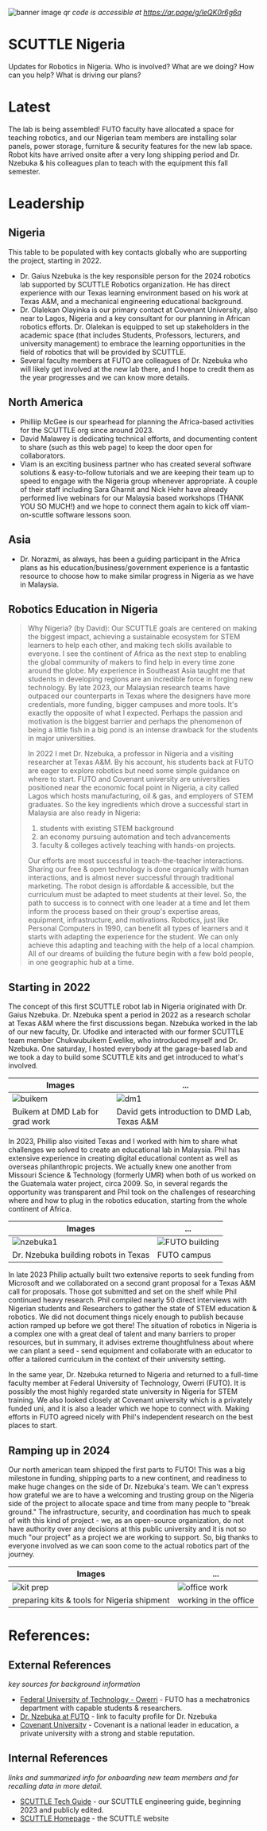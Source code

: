 ![banner image](img/img_sctl_nigeria_banner.jpg ':class=banner-image')
_qr code is accessible at https://qr.page/g/leQK0r6g6q_

# SCUTTLE Nigeria
Updates for Robotics in Nigeria.  Who is involved? What are we doing?  How can you help?  What is driving our plans?

# Latest

The lab is being assembled!  FUTO faculty have allocated a space for teaching robotics, and our Nigerian team members are installing solar panels, power storage, furniture & security features for the new lab space.  Robot kits have arrived onsite after a very long shipping period and Dr. Nzebuka & his colleagues plan to teach with the equipment this fall semester. 

# Leadership

## Nigeria

This table to be populated with key contacts globally who are supporting the project, starting in 2022.

* Dr. Gaius Nzebuka is the key responsible person for the 2024 robotics lab supported by SCUTTLE Robotics organization.  He has direct experience with our Texas learning environment based on his work at Texas A&M, and a mechanical engineering educational background. 
* Dr. Olalekan Olayinka is our primary contact at Covenant University, also near to Lagos, Nigeria and a key consultant for our planning in African robotics efforts.  Dr. Olalekan is equipped to set up stakeholders in the academic space (that includes Students, Professors, lecturers, and university management) to embrace the learning opportunities in the field of robotics that will be provided by SCUTTLE.
* Several faculty members at FUTO are colleagues of Dr. Nzebuka who will likely get involved at the new lab there, and I hope to credit them as the year progresses and we can know more details.

## North America

* Philliip McGee is our spearhead for planning the Africa-based activities for the SCUTTLE org since around 2023.
* David Malawey is dedicating technical efforts, and documenting content to share (such as this web page) to keep the door open for collaborators.
* Viam is an exciting business partner who has created several software solutions & easy-to-follow tutorials and we are keeping their team up to speed to engage with the Nigeria group whenever appropriate.  A couple of their staff including Sara Gharnit and Nick Hehr have already performed live webinars for our Malaysia based workshops (THANK YOU SO MUCH!) and we hope to connect them again to kick off viam-on-scuttle software lessons soon.

## Asia
* Dr. Norazmi, as always, has been a guiding participant in the Africa plans as his education/business/government experience is a fantastic resource to choose how to make similar progress in Nigeria as we have in Malaysia.


## Robotics Education in Nigeria

> Why Nigeria? (by David): Our SCUTTLE goals are centered on making the biggest impact, achieving a sustainable ecosystem for STEM learners to help each other, and making tech skills available to everyone.  I see the continent of Africa as the next step to enabling the global community of makers to find help in every time zone around the globe.  My experience in Southeast Asia taught me that students in developing regions are an incredible force in forging new technology.  By late 2023, our Malaysian research teams have outpaced our counterparts in Texas where the designers have more credentials, more funding, bigger campuses and more tools. It's exactly the opposite of what I expected. Perhaps the passion and motivation is the biggest barrier and perhaps the phenomenon of being a little fish in a big pond is an intense drawback for the students in major universities.
>
> In 2022 I met Dr. Nzebuka, a professor in Nigeria and a visiting researcher at Texas A&M.  By his account, his students back at FUTO are eager to explore robotics but need some simple guidance on where to start. FUTO and Covenant university are universities positioned near the economic focal point in Nigeria, a city called Lagos which hosts manufacturing, oil & gas, and employers of STEM graduates.  So the key ingredients which drove a successful start in Malaysia are also ready in Nigeria:
> 1) students with existing STEM background
> 2) an economy pursuing automation and tech advancements
> 3) faculty & colleges actively teaching with hands-on projects.
>
> Our efforts are most successful in teach-the-teacher interactions. Sharing our free & open technology is done organically with human interactions, and is almost never successful through traditional marketing. The robot design is affordable & accessible, but the curriculum must be adapted to meet students at their level.  So, the path to success is to connect with one leader at a time and let them inform the process based on their group's expertise areas, equipment, infrastructure, and motivations. Robotics, just like Personal Computers in 1990, can benefit all types of learners and it starts with adapting the experience for the student.  We can only achieve this adapting and teaching with the help of a local champion.  All of our dreams of building the future begin with a few bold people, in one geographic hub at a time.

## Starting in 2022

The concept of this first SCUTTLE robot lab in Nigeria originated with Dr. Gaius Nzebuka.  Dr. Nzebuka spent a period in 2022 as a research scholar at Texas A&M where the first discussions began.  Nzebuka worked in the lab of our new faculty, Dr. Ufodike and interacted with our former SCUTTLE team member Chukwubuikem Ewelike, who introduced myself and Dr. Nzebuka.  One saturday, I hosted everybody at the garage-based lab and we took a day to build some SCUTTLE kits and get introduced to what's involved.

| Images | ... |
| ---------- | ------------------- | 
| ![buikem](img/img_buikem_2022.05.jpg) | ![dm1](img/img_david_ufodikeLab_2022.jpg) |
| Buikem at DMD Lab for grad work     | David gets introduction to DMD Lab, Texas A&M  |

In 2023, Phillip also visited Texas and I worked with him to share what challenges we solved to create an educational lab in Malaysia.  Phil has extensive experience in creating digital educational content as well as overseas philanthropic projects.  We actually knew one another from Missouri Science & Technology (formerly UMR) when both of us worked on the Guatemala water project, circa 2009.  So, in several regards the opportunity was transparent and Phil took on the challenges of researching where and how to plug in the robotics education, starting from the whole continent of Africa. 

| Images | ... |
| ---------- | ------------------- | 
| ![nzebuka1](img/img_nzebuka_2021.jpg) | ![FUTO building](img/img_futo_entrance.jpg) |
| Dr. Nzebuka building robots in Texas    | FUTO campus  |


In late 2023 Philip actually built two extensive reports to seek funding from Microsoft and we collaborated on a second grant proposal for a Texas A&M call for proposals. Those got submitted and set on the shelf while Phil continued heavy research.  Phil compiled nearly 50 direct interviews with Nigerian students and Researchers to gather the state of STEM education & robotics.  We did not document things nicely enough to publish because action ramped up before we got there! The situation of robotics in Nigeria is a complex one with a great deal of talent and many barriers to proper resources, but in summary, it advises extreme thoughtfulness about where we can plant a seed - send equipment and collaborate with an educator to offer a tailored curriculum in the context of their university setting.

In the same year, Dr. Nzebuka returned to Nigeria and returned to a full-time faculty member at Federal University of Technology, Owerri (FUTO).  It is possibly the most highly regarded state university in Nigeria for STEM training.  We also looked closely at Covenant university which is a privately funded uni, and it is also a leader which we hope to connect with.  Making efforts in FUTO agreed nicely with Phil's independent research on the best places to start. 

## Ramping up in 2024

Our north american team shipped the first parts to FUTO!  This was a big milestone in funding, shipping parts to a new continent, and readiness to make huge changes on the side of Dr. Nzebuka's team.  We can't express how grateful we are to have a welcoming and trusting group on the Nigeria side of the project to allocate space and time from many people to "break ground."  The infrastructure, security, and coordination has much to speak of with this kind of project - we, as an open-source organization, do not have authority over any decisions at this public university and it is not so much "our project" as a project we are working to support.  So, big thanks to everyone involved as we can soon come to the actual robotics part of the journey.

| Images | ... |
| ---------- | ------------------- | 
| ![kit prep](img/img_kitBuilding.jpg) | ![office work](img/img_phil_david_office_2023.02.jpg) |
| preparing kits & tools for Nigeria shipment  | working in the office  |


# References:

## External References
_key sources for background information_
* [Federal University of Technology - Owerri](https://futo.edu.ng/department-of-mechatronic-engineering/) - FUTO has a mechatronics department with capable students & researchers.
 * [Dr. Nzebuka at FUTO](https://futo.edu.ng/engr-dr-g-c-nzebuka/) - link to faculty profile for Dr. Nzebuka
* [Covenant University](https://covenantuniversity.edu.ng/) - Covenant is a national leader in education, a private university with a strong and stable reputation.


## Internal References
_links and summarized info for onboarding new team members and for recalling data in more detail._
* [SCUTTLE Tech Guide](https://qr.scuttlerobot.org/g/12J5i2t3bp4) - our SCUTTLE engineering guide, beginning 2023 and publicly edited.
* [SCUTTLE Homepage](https://scuttlerobot.org) - the SCUTTLE website


